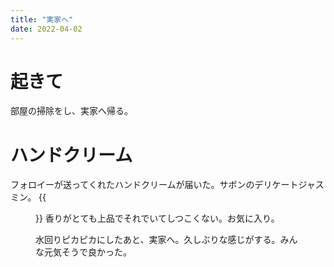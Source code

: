 ```yaml
---
title: "実家へ"
date: 2022-04-02
---
```


# 起きて
部屋の掃除をし、実家へ帰る。

# ハンドクリーム
フォロイーが送ってくれたハンドクリームが届いた。サボンのデリケートジャスミン。
{{<figure src="/media/2022-04-02-cream.jpeg" alt="cream">}}
香りがとても上品でそれでいてしつこくない。お気に入り。

水回りピカピカにしたあと、実家へ。久しぶりな感じがする。みんな元気そうで良かった。